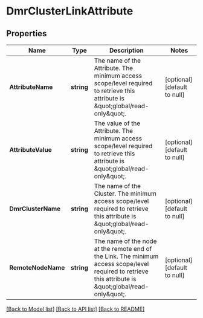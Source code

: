 # DmrClusterLinkAttribute

## Properties
Name | Type | Description | Notes
------------ | ------------- | ------------- | -------------
**AttributeName** | **string** | The name of the Attribute.  The minimum access scope/level required to retrieve this attribute is \&quot;global/read-only\&quot;. | [optional] [default to null]
**AttributeValue** | **string** | The value of the Attribute.  The minimum access scope/level required to retrieve this attribute is \&quot;global/read-only\&quot;. | [optional] [default to null]
**DmrClusterName** | **string** | The name of the Cluster.  The minimum access scope/level required to retrieve this attribute is \&quot;global/read-only\&quot;. | [optional] [default to null]
**RemoteNodeName** | **string** | The name of the node at the remote end of the Link.  The minimum access scope/level required to retrieve this attribute is \&quot;global/read-only\&quot;. | [optional] [default to null]

[[Back to Model list]](../README.md#documentation-for-models) [[Back to API list]](../README.md#documentation-for-api-endpoints) [[Back to README]](../README.md)

